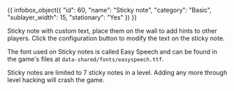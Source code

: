 {{ infobox_object({
	"id": 60,
	"name": "Sticky note",
	"category": "Basic",
	"sublayer_width": 15,
	"stationary": "Yes"
}) }}

Sticky note with custom text, place them on the wall to add hints to other players. Click the configuration button to modify the text on the sticky note.

The font used on Sticky notes is called Easy Speech and can be found in the game's files at `data-shared/fonts/easyspeech.ttf`.

Sticky notes are limited to 7 sticky notes in a level. Adding any more through level hacking will crash the game.
